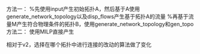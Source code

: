方法一：
%先使用input产生初始拓扑A，然后基于A使用generate_network_topology以及disp_flows产生基于拓扑A的流量
%再基于流量M产生符合物理条件的拓扑B，使用generate_network_topology和gen_topo
方法二：
使用MILP直接产生

相对于v2，选择在哪个拓扑中进行连接的改动的算法做了变化